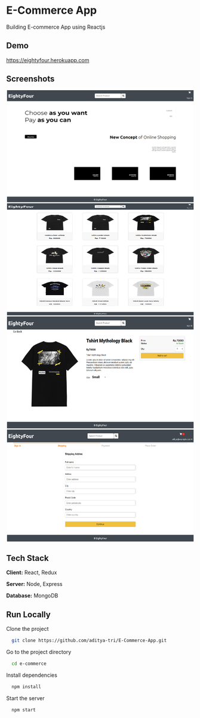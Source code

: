 # E-Commerce App

Building E-commerce App using Reactjs

## Demo

https://eightyfour.herokuapp.com

## Screenshots

<p float="left" align="center">
  <img src="https://github.com/aditya-tri/E-Commerce-App/blob/master/screenshots/screenshot-1.png" width="500" height="300" />
  <img src="https://github.com/aditya-tri/E-Commerce-App/blob/master/screenshots/screenshot-2.png" width="500" height="300" />
  <img src="https://github.com/aditya-tri/E-Commerce-App/blob/master/screenshots/screenshot-3.png" width="500" height="300" />
  <img src="https://github.com/aditya-tri/E-Commerce-App/blob/master/screenshots/screenshot-7.png" width="500" height="300" />
</p>

## Tech Stack

**Client:** React, Redux

**Server:** Node, Express

**Database:** MongoDB

## Run Locally

Clone the project

```bash
  git clone https://github.com/aditya-tri/E-Commerce-App.git
```

Go to the project directory

```bash
  cd e-commerce
```

Install dependencies

```bash
  npm install
```

Start the server

```bash
  npm start
```


    

